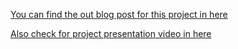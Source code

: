 [You can find the out blog post for this project in here](https://medium.com/@giraykaracay/predi̇cti̇ng-outcomes-of-soccer-matches-week-1-ce9cc23fd01d)



[Also check for project presentation video in here](https://www.youtube.com/watch?v=irQh4EUMRdQ)
